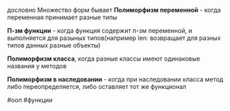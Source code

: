 дословно Множество форм 
бывает 
**Полиморфизм переменной** - когда переменная принимает разные типы

**П-зм функции** - когда функция содержит п-зм переменной, и выполняется для разыных типов(например len: возвращает для разных типов данных разные объекты)

**Полиморфизм класса**, когда разные классы имеют одинаковые названия у методов

**Полиморфизм в наследовании** - когда при наследовании класса метод либо переопределяется, либо оставляет тот же функционал

#ооп #функции